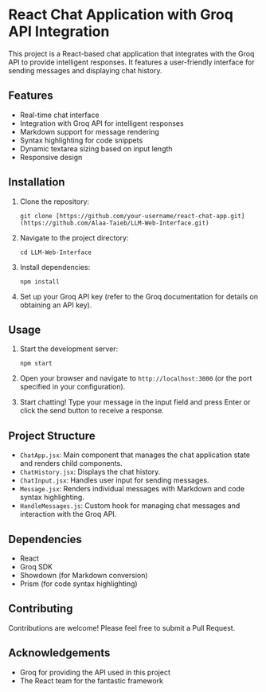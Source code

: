 # React Chat Application with Groq API Integration

This project is a React-based chat application that integrates with the Groq API to provide intelligent responses. It features a user-friendly interface for sending messages and displaying chat history.

## Features

- Real-time chat interface
- Integration with Groq API for intelligent responses
- Markdown support for message rendering
- Syntax highlighting for code snippets
- Dynamic textarea sizing based on input length
- Responsive design

## Installation

1. Clone the repository:
   ```
   git clone [https://github.com/your-username/react-chat-app.git](https://github.com/Alaa-Taieb/LLM-Web-Interface.git)
   ```
2. Navigate to the project directory:
   ```
   cd LLM-Web-Interface
   ```
3. Install dependencies:
   ```
   npm install
   ```
4. Set up your Groq API key (refer to the Groq documentation for details on obtaining an API key).

## Usage

1. Start the development server:
   ```
   npm start
   ```
2. Open your browser and navigate to `http://localhost:3000` (or the port specified in your configuration).

3. Start chatting! Type your message in the input field and press Enter or click the send button to receive a response.

## Project Structure

- `ChatApp.jsx`: Main component that manages the chat application state and renders child components.
- `ChatHistory.jsx`: Displays the chat history.
- `ChatInput.jsx`: Handles user input for sending messages.
- `Message.jsx`: Renders individual messages with Markdown and code syntax highlighting.
- `HandleMessages.js`: Custom hook for managing chat messages and interaction with the Groq API.

## Dependencies

- React
- Groq SDK
- Showdown (for Markdown conversion)
- Prism (for code syntax highlighting)

## Contributing

Contributions are welcome! Please feel free to submit a Pull Request.

## Acknowledgements

- Groq for providing the API used in this project
- The React team for the fantastic framework
